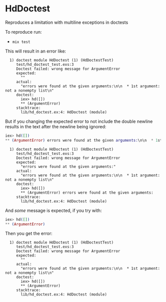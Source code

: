 # HdDoctest

Reproduces a limitation with multiline exceptions in doctests

To reproduce run:
- `mix test`

This will result in an error like:
```
  1) doctest module HdDoctest (1) (HdDoctestTest)
     test/hd_doctest_test.exs:3
     Doctest failed: wrong message for ArgumentError
     expected:
       ""
     actual:
       "errors were found at the given arguments:\n\n  * 1st argument: not a nonempty list\n"
     doctest:
       iex> hd([])
       ** (ArgumentError)
     stacktrace:
       lib/hd_doctest.ex:4: HdDoctest (module)
```

But if you changing the expected error to not include the double newline results in the text after the newline being ignored:
```elixir
iex> hd([])
** (ArgumentError) errors were found at the given arguments:\n\n  * 1st argument: not a nonempty list
```

```
  1) doctest module HdDoctest (1) (HdDoctestTest)
     test/hd_doctest_test.exs:3
     Doctest failed: wrong message for ArgumentError
     expected:
       "errors were found at the given arguments:"
     actual:
       "errors were found at the given arguments:\n\n  * 1st argument: not a nonempty list\n"
     doctest:
       iex> hd([])
       ** (ArgumentError) errors were found at the given arguments:
     stacktrace:
       lib/hd_doctest.ex:4: HdDoctest (module)
```

And _some_ message is expected, if you try with:
```elixir
iex> hd([])
** (ArgumentError)
```

Then you get the error:
```
  1) doctest module HdDoctest (1) (HdDoctestTest)
     test/hd_doctest_test.exs:3
     Doctest failed: wrong message for ArgumentError
     expected:
       ""
     actual:
       "errors were found at the given arguments:\n\n  * 1st argument: not a nonempty list\n"
     doctest:
       iex> hd([])
       ** (ArgumentError)
     stacktrace:
       lib/hd_doctest.ex:4: HdDoctest (module)
```
